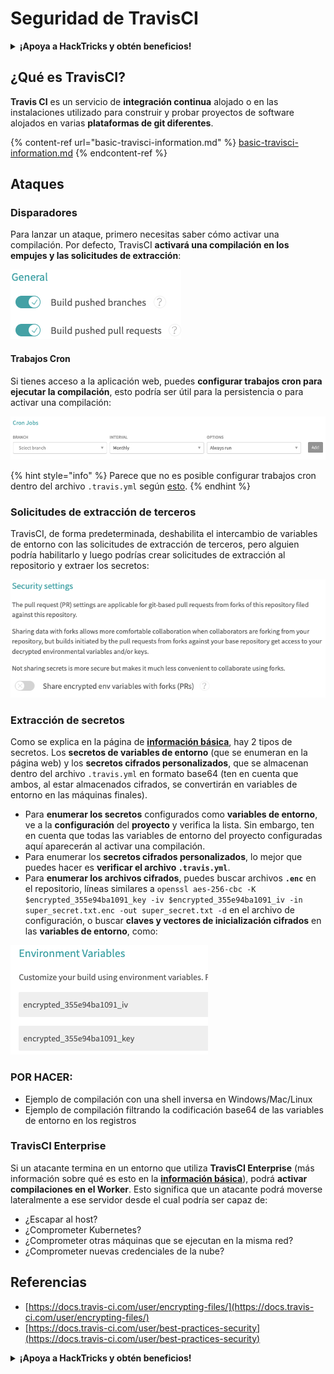 # Seguridad de TravisCI

<details>

<summary><strong>¡Apoya a HackTricks y obtén beneficios!</strong></summary>

* Si quieres ver a tu **empresa anunciada en HackTricks** o si quieres acceder a la **última versión de PEASS o descargar HackTricks en PDF**, ¡consulta los [**PLANES DE SUSCRIPCIÓN**](https://github.com/sponsors/carlospolop)!
* Obtén el [**merchandising oficial de PEASS y HackTricks**](https://peass.creator-spring.com)
* Descubre [**The PEASS Family**](https://opensea.io/collection/the-peass-family), nuestra colección exclusiva de [**NFTs**](https://opensea.io/collection/the-peass-family)
* **Únete al** 💬 [**grupo de Discord**](https://discord.gg/hRep4RUj7f) o al [**grupo de Telegram**](https://t.me/peass) o **sígueme** en **Twitter** 🐦 [**@carlospolopm**](https://twitter.com/carlospolopm)**.**
* **Comparte tus trucos de hacking enviando PRs a los repositorios de** [**HackTricks**](https://github.com/carlospolop/hacktricks) y [**HackTricks Cloud**](https://github.com/carlospolop/hacktricks-cloud) en GitHub.

</details>

## ¿Qué es TravisCI?

**Travis CI** es un servicio de **integración continua** alojado o en las instalaciones utilizado para construir y probar proyectos de software alojados en varias **plataformas de git diferentes**.

{% content-ref url="basic-travisci-information.md" %}
[basic-travisci-information.md](basic-travisci-information.md)
{% endcontent-ref %}

## Ataques

### Disparadores

Para lanzar un ataque, primero necesitas saber cómo activar una compilación. Por defecto, TravisCI **activará una compilación en los empujes y las solicitudes de extracción**:

![](<../../.gitbook/assets/image (19) (1).png>)

#### Trabajos Cron

Si tienes acceso a la aplicación web, puedes **configurar trabajos cron para ejecutar la compilación**, esto podría ser útil para la persistencia o para activar una compilación:

![](<../../.gitbook/assets/image (42).png>)

{% hint style="info" %}
Parece que no es posible configurar trabajos cron dentro del archivo `.travis.yml` según [esto](https://github.com/travis-ci/travis-ci/issues/9162).
{% endhint %}

### Solicitudes de extracción de terceros

TravisCI, de forma predeterminada, deshabilita el intercambio de variables de entorno con las solicitudes de extracción de terceros, pero alguien podría habilitarlo y luego podrías crear solicitudes de extracción al repositorio y extraer los secretos:

![](<../../.gitbook/assets/image (1) (1) (1) (1) (1) (1).png>)

### Extracción de secretos

Como se explica en la página de [**información básica**](basic-travisci-information.md), hay 2 tipos de secretos. Los **secretos de variables de entorno** (que se enumeran en la página web) y los **secretos cifrados personalizados**, que se almacenan dentro del archivo `.travis.yml` en formato base64 (ten en cuenta que ambos, al estar almacenados cifrados, se convertirán en variables de entorno en las máquinas finales).

* Para **enumerar los secretos** configurados como **variables de entorno**, ve a la **configuración** del **proyecto** y verifica la lista. Sin embargo, ten en cuenta que todas las variables de entorno del proyecto configuradas aquí aparecerán al activar una compilación.
* Para enumerar los **secretos cifrados personalizados**, lo mejor que puedes hacer es **verificar el archivo `.travis.yml`**.
* Para **enumerar los archivos cifrados**, puedes buscar archivos **`.enc`** en el repositorio, líneas similares a `openssl aes-256-cbc -K $encrypted_355e94ba1091_key -iv $encrypted_355e94ba1091_iv -in super_secret.txt.enc -out super_secret.txt -d` en el archivo de configuración, o buscar **claves y vectores de inicialización cifrados** en las **variables de entorno**, como:

![](<../../.gitbook/assets/image (71).png>)

### POR HACER:

* Ejemplo de compilación con una shell inversa en Windows/Mac/Linux
* Ejemplo de compilación filtrando la codificación base64 de las variables de entorno en los registros

### TravisCI Enterprise

Si un atacante termina en un entorno que utiliza **TravisCI Enterprise** (más información sobre qué es esto en la [**información básica**](basic-travisci-information.md#travisci-enterprise)), podrá **activar compilaciones en el Worker**. Esto significa que un atacante podrá moverse lateralmente a ese servidor desde el cual podría ser capaz de:

* ¿Escapar al host?
* ¿Comprometer Kubernetes?
* ¿Comprometer otras máquinas que se ejecutan en la misma red?
* ¿Comprometer nuevas credenciales de la nube?

## Referencias

* [https://docs.travis-ci.com/user/encrypting-files/](https://docs.travis-ci.com/user/encrypting-files/)
* [https://docs.travis-ci.com/user/best-practices-security](https://docs.travis-ci.com/user/best-practices-security)

<details>

<summary><strong>¡Apoya a HackTricks y obtén beneficios!</strong></summary>

* Si quieres ver a tu **empresa anunciada en HackTricks** o si quieres acceder a la **última versión de PEASS o descargar HackTricks en PDF**, ¡consulta los [**PLANES DE SUSCRIPCIÓN**](https://github.com/sponsors/carlospolop)!
* Obtén el [**merchandising oficial de PEASS y HackTricks**](https://peass.creator-spring.com)
* Descubre [**The PEASS Family**](https://opensea.io/collection/the-peass-family), nuestra colección exclusiva de [**NFTs**](https://opensea.io/collection/the-peass-family)
* **Únete al** 💬 [**grupo de Discord**](https://discord.gg/hRep4RUj7f) o al [**grupo de Telegram**](https://t.me/peass) o **sígueme** en **Twitter** 🐦 [**@carlospolopm**](https://twitter.com/carlospolopm)**.**
* **Comparte tus trucos de hacking enviando PRs a los repositorios de** [**HackTricks**](https://github.com/carlospolop/hacktricks) y [**HackTricks Cloud**](https://github.com/carlospolop/hacktricks-cloud) en GitHub.

</details>
